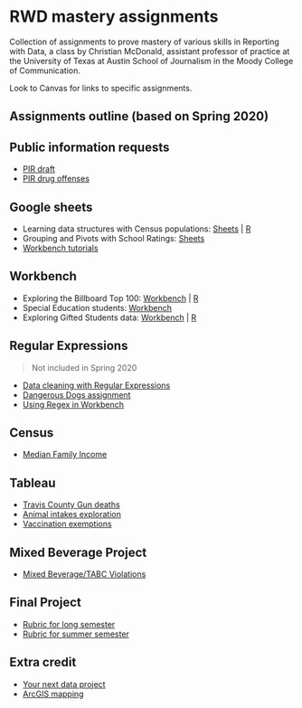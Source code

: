 # RWD mastery assignments

Collection of assignments to prove mastery of various skills in Reporting with Data, a class by Christian McDonald, assistant professor of practice at the University of Texas at Austin School of Journalism in the Moody College of Communication.

Look to Canvas for links to specific assignments.

## Assignments outline (based on Spring 2020)

## Public information requests

- [PIR draft](pir/pir/pir-draft.md)
- [PIR drug offenses](pir/pir-drug-offenses.md)

## Google sheets

- Learning data structures with Census populations: [Sheets](census-county-populations/rubric-gs.md) | [R](census-county-populations/rubric-r.md)
- Grouping and Pivots with School Ratings: [Sheets](ed-school-ratings/rubric-gs.md)
- [Workbench tutorials](workbench-tutorials/)

## Workbench

- Exploring the Billboard Top 100: [Workbench](billboard-hits/rubric-wb.md) | [R](billboard-hits/rubric-r.md)
- Special Education students: [Workbench](ed-special-ed/rubric-wb.md)
- Exploring Gifted Students data: [Workbench](ed-gifted-students/rubric-wb.md) | [R](ed-gifted-students/rubric-r.md)

## Regular Expressions

> Not included in Spring 2020

- [Data cleaning with Regular Expressions](https://docs.google.com/document/d/1DvAM4lnGJLefo9skD8GgM-_9S1BEhpjJfV86yhJavI0/edit#heading=h.crhjhbmzwwfl)
- [Dangerous Dogs assignment](regular-expressions/rubric-regex101.md)
- [Using Regex in Workbench](regular-expressions/rubric-wb.md)

## Census

- [Median Family Income](census-median-income/)

## Tableau

- [Travis County Gun deaths](https://docs.google.com/document/d/1sQBl9TpbBDtasvw8dOql1qQtS-iurZAivPgnOrREmrs/edit#heading=h.cq1m8rq7txl5)
- [Animal intakes exploration](austin-animal-center/README.md)
- [Vaccination exemptions](vaccination-exemptions/README.md)

## Mixed Beverage Project

- [Mixed Beverage/TABC Violations](alcohol-sales-tabc/README.md)

## Final Project

- [Rubric for long semester](final-project/rubric-long-session.md)
- [Rubric for summer semester](alcohol-sales-tabc/rubric-summer.md)

## Extra credit

- [Your next data project](final-project/rubric-next-project.md)
- [ArcGIS mapping](https://learn.arcgis.com/en/projects/get-started-with-arcgis-online/)

